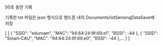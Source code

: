 50초 동안 기록

기록한 txt 파일은 json 형식으로 핸드폰 내의 Documents/iotSensingDataSave에 저장

[
    [
        {
            "SSID": "eduroam",
            "MAC": "94:64:24:9f:69:e1",
            "RSSI": -44
        },
        {
            "SSID": "Smart-CAU",
            "MAC": "94:64:24:9f:69:e0",
            "RSSI": -44
        },...
    ]
]
